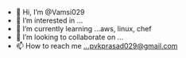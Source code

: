 - 👋 Hi, I’m @Vamsi029
- 👀 I’m interested in ...
- 🌱 I’m currently learning ...aws, linux, chef
- 💞️ I’m looking to collaborate on ...
- 📫 How to reach me ...pvkprasad029@gmail.com

<!---
Vamsi029/Vamsi029 is a ✨ special ✨ repository because its `README.md` (this file) appears on your GitHub profile.
You can click the Preview link to take a look at your changes.
--->
